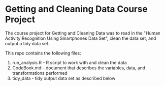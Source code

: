 # Getting and Cleaning Data Course Project
The course project for Getting and Cleaning Data was to read in the "Human Activity Recognition Using Smartphones Data Set", clean the data set, and output a tidy data set.

This repo contains the following files:
1. run_analysis.R - R script to work with and clean the data
2. CodeBook.md - document that describes the variables, data, and transformations performed
3. tidy_data - tidy output data set as described below
